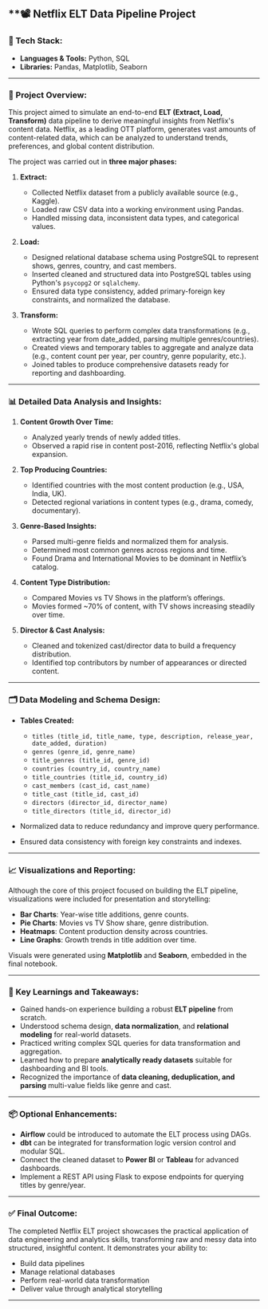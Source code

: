 ## **📽 Netflix ELT Data Pipeline Project

### **🧰 Tech Stack:**

* **Languages & Tools:** Python, SQL
* **Libraries:** Pandas, Matplotlib, Seaborn

---

### **📌 Project Overview:**

This project aimed to simulate an end-to-end **ELT (Extract, Load, Transform)** data pipeline to derive meaningful insights from Netflix's content data. Netflix, as a leading OTT platform, generates vast amounts of content-related data, which can be analyzed to understand trends, preferences, and global content distribution.

The project was carried out in **three major phases:**

1. **Extract:**

   * Collected Netflix dataset from a publicly available source (e.g., Kaggle).
   * Loaded raw CSV data into a working environment using Pandas.
   * Handled missing data, inconsistent data types, and categorical values.

2. **Load:**

   * Designed relational database schema using PostgreSQL to represent shows, genres, country, and cast members.
   * Inserted cleaned and structured data into PostgreSQL tables using Python's `psycopg2` or `sqlalchemy`.
   * Ensured data type consistency, added primary-foreign key constraints, and normalized the database.

3. **Transform:**

   * Wrote SQL queries to perform complex data transformations (e.g., extracting year from date\_added, parsing multiple genres/countries).
   * Created views and temporary tables to aggregate and analyze data (e.g., content count per year, per country, genre popularity, etc.).
   * Joined tables to produce comprehensive datasets ready for reporting and dashboarding.

---

### **📊 Detailed Data Analysis and Insights:**

1. **Content Growth Over Time:**

   * Analyzed yearly trends of newly added titles.
   * Observed a rapid rise in content post-2016, reflecting Netflix's global expansion.

2. **Top Producing Countries:**

   * Identified countries with the most content production (e.g., USA, India, UK).
   * Detected regional variations in content types (e.g., drama, comedy, documentary).

3. **Genre-Based Insights:**

   * Parsed multi-genre fields and normalized them for analysis.
   * Determined most common genres across regions and time.
   * Found Drama and International Movies to be dominant in Netflix’s catalog.

4. **Content Type Distribution:**

   * Compared Movies vs TV Shows in the platform’s offerings.
   * Movies formed \~70% of content, with TV shows increasing steadily over time.

5. **Director & Cast Analysis:**

   * Cleaned and tokenized cast/director data to build a frequency distribution.
   * Identified top contributors by number of appearances or directed content.

---

### **🗂 Data Modeling and Schema Design:**

* **Tables Created:**

  * `titles (title_id, title_name, type, description, release_year, date_added, duration)`
  * `genres (genre_id, genre_name)`
  * `title_genres (title_id, genre_id)`
  * `countries (country_id, country_name)`
  * `title_countries (title_id, country_id)`
  * `cast_members (cast_id, cast_name)`
  * `title_cast (title_id, cast_id)`
  * `directors (director_id, director_name)`
  * `title_directors (title_id, director_id)`

* Normalized data to reduce redundancy and improve query performance.

* Ensured data consistency with foreign key constraints and indexes.

---

### **📈 Visualizations and Reporting:**

Although the core of this project focused on building the ELT pipeline, visualizations were included for presentation and storytelling:

* **Bar Charts**: Year-wise title additions, genre counts.
* **Pie Charts**: Movies vs TV Show share, genre distribution.
* **Heatmaps**: Content production density across countries.
* **Line Graphs**: Growth trends in title addition over time.

Visuals were generated using **Matplotlib** and **Seaborn**, embedded in the final notebook.

---

### **🧠 Key Learnings and Takeaways:**

* Gained hands-on experience building a robust **ELT pipeline** from scratch.
* Understood schema design, **data normalization**, and **relational modeling** for real-world datasets.
* Practiced writing complex SQL queries for data transformation and aggregation.
* Learned how to prepare **analytically ready datasets** suitable for dashboarding and BI tools.
* Recognized the importance of **data cleaning, deduplication, and parsing** multi-value fields like genre and cast.

---

### **📦 Optional Enhancements:**

* **Airflow** could be introduced to automate the ELT process using DAGs.
* **dbt** can be integrated for transformation logic version control and modular SQL.
* Connect the cleaned dataset to **Power BI** or **Tableau** for advanced dashboards.
* Implement a REST API using Flask to expose endpoints for querying titles by genre/year.

---

### ✅ Final Outcome:

The completed Netflix ELT project showcases the practical application of data engineering and analytics skills, transforming raw and messy data into structured, insightful content. It demonstrates your ability to:

* Build data pipelines
* Manage relational databases
* Perform real-world data transformation
* Deliver value through analytical storytelling

---


